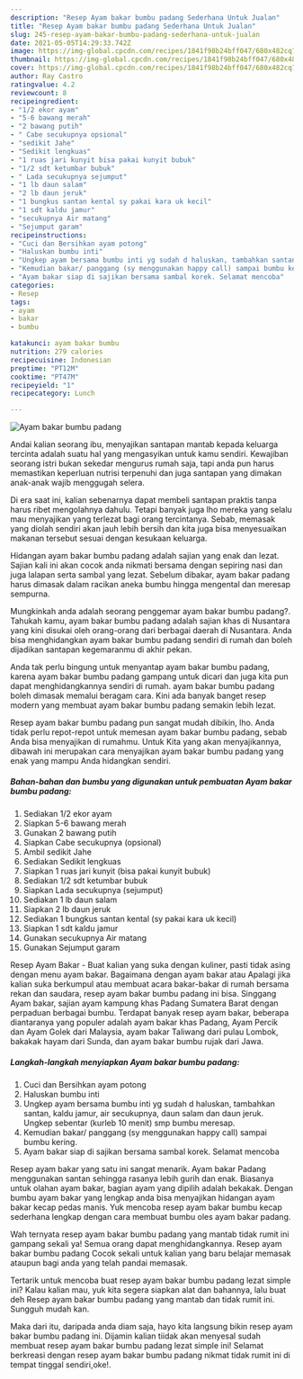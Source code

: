 ```yaml
---
description: "Resep Ayam bakar bumbu padang Sederhana Untuk Jualan"
title: "Resep Ayam bakar bumbu padang Sederhana Untuk Jualan"
slug: 245-resep-ayam-bakar-bumbu-padang-sederhana-untuk-jualan
date: 2021-05-05T14:29:33.742Z
image: https://img-global.cpcdn.com/recipes/1841f98b24bff047/680x482cq70/ayam-bakar-bumbu-padang-foto-resep-utama.jpg
thumbnail: https://img-global.cpcdn.com/recipes/1841f98b24bff047/680x482cq70/ayam-bakar-bumbu-padang-foto-resep-utama.jpg
cover: https://img-global.cpcdn.com/recipes/1841f98b24bff047/680x482cq70/ayam-bakar-bumbu-padang-foto-resep-utama.jpg
author: Ray Castro
ratingvalue: 4.2
reviewcount: 8
recipeingredient:
- "1/2 ekor ayam"
- "5-6 bawang merah"
- "2 bawang putih"
- " Cabe secukupnya opsional"
- "sedikit Jahe"
- "Sedikit lengkuas"
- "1 ruas jari kunyit bisa pakai kunyit bubuk"
- "1/2 sdt ketumbar bubuk"
- " Lada secukupnya sejumput"
- "1 lb daun salam"
- "2 lb daun jeruk"
- "1 bungkus santan kental sy pakai kara uk kecil"
- "1 sdt kaldu jamur"
- "secukupnya Air matang"
- "Sejumput garam"
recipeinstructions:
- "Cuci dan Bersihkan ayam potong"
- "Haluskan bumbu inti"
- "Ungkep ayam bersama bumbu inti yg sudah d haluskan, tambahkan santan, kaldu jamur, air secukupnya, daun salam dan daun jeruk. Ungkep sebentar (kurleb 10 menit) smp bumbu meresap."
- "Kemudian bakar/ panggang (sy menggunakan happy call) sampai bumbu kering."
- "Ayam bakar siap di sajikan bersama sambal korek. Selamat mencoba"
categories:
- Resep
tags:
- ayam
- bakar
- bumbu

katakunci: ayam bakar bumbu 
nutrition: 279 calories
recipecuisine: Indonesian
preptime: "PT12M"
cooktime: "PT47M"
recipeyield: "1"
recipecategory: Lunch

---
```



![Ayam bakar bumbu padang](https://img-global.cpcdn.com/recipes/1841f98b24bff047/680x482cq70/ayam-bakar-bumbu-padang-foto-resep-utama.jpg)

Andai kalian seorang ibu, menyajikan santapan mantab kepada keluarga tercinta adalah suatu hal yang mengasyikan untuk kamu sendiri. Kewajiban seorang istri bukan sekedar mengurus rumah saja, tapi anda pun harus memastikan keperluan nutrisi terpenuhi dan juga santapan yang dimakan anak-anak wajib menggugah selera.

Di era  saat ini, kalian sebenarnya dapat membeli santapan praktis tanpa harus ribet mengolahnya dahulu. Tetapi banyak juga lho mereka yang selalu mau menyajikan yang terlezat bagi orang tercintanya. Sebab, memasak yang diolah sendiri akan jauh lebih bersih dan kita juga bisa menyesuaikan makanan tersebut sesuai dengan kesukaan keluarga. 

Hidangan ayam bakar bumbu padang adalah sajian yang enak dan lezat. Sajian kali ini akan cocok anda nikmati bersama dengan sepiring nasi dan juga lalapan serta sambal yang lezat. Sebelum dibakar, ayam bakar padang harus dimasak dalam racikan aneka bumbu hingga mengental dan meresap sempurna.

Mungkinkah anda adalah seorang penggemar ayam bakar bumbu padang?. Tahukah kamu, ayam bakar bumbu padang adalah sajian khas di Nusantara yang kini disukai oleh orang-orang dari berbagai daerah di Nusantara. Anda bisa menghidangkan ayam bakar bumbu padang sendiri di rumah dan boleh dijadikan santapan kegemaranmu di akhir pekan.

Anda tak perlu bingung untuk menyantap ayam bakar bumbu padang, karena ayam bakar bumbu padang gampang untuk dicari dan juga kita pun dapat menghidangkannya sendiri di rumah. ayam bakar bumbu padang boleh dimasak memalui beragam cara. Kini ada banyak banget resep modern yang membuat ayam bakar bumbu padang semakin lebih lezat.

Resep ayam bakar bumbu padang pun sangat mudah dibikin, lho. Anda tidak perlu repot-repot untuk memesan ayam bakar bumbu padang, sebab Anda bisa menyajikan di rumahmu. Untuk Kita yang akan menyajikannya, dibawah ini merupakan cara menyajikan ayam bakar bumbu padang yang enak yang mampu Anda hidangkan sendiri.

<!--inarticleads1-->

##### Bahan-bahan dan bumbu yang digunakan untuk pembuatan Ayam bakar bumbu padang:

1. Sediakan 1/2 ekor ayam
1. Siapkan 5-6 bawang merah
1. Gunakan 2 bawang putih
1. Siapkan  Cabe secukupnya (opsional)
1. Ambil sedikit Jahe
1. Sediakan Sedikit lengkuas
1. Siapkan 1 ruas jari kunyit (bisa pakai kunyit bubuk)
1. Sediakan 1/2 sdt ketumbar bubuk
1. Siapkan  Lada secukupnya (sejumput)
1. Sediakan 1 lb daun salam
1. Siapkan 2 lb daun jeruk
1. Sediakan 1 bungkus santan kental (sy pakai kara uk kecil)
1. Siapkan 1 sdt kaldu jamur
1. Gunakan secukupnya Air matang
1. Gunakan Sejumput garam


Resep Ayam Bakar - Buat kalian yang suka dengan kuliner, pasti tidak asing dengan menu ayam bakar. Bagaimana dengan ayam bakar atau Apalagi jika kalian suka berkumpul atau membuat acara bakar-bakar di rumah bersama rekan dan saudara, resep ayam bakar bumbu padang ini bisa. Singgang Ayam bakar, sajian ayam kampung khas Padang Sumatera Barat dengan perpaduan berbagai bumbu. Terdapat banyak resep ayam bakar, beberapa diantaranya yang populer adalah ayam bakar khas Padang, Ayam Percik dan Ayam Golek dari Malaysia, ayam bakar Taliwang dari pulau Lombok, bakakak hayam dari Sunda, dan ayam bakar bumbu rujak dari Jawa. 

<!--inarticleads2-->

##### Langkah-langkah menyiapkan Ayam bakar bumbu padang:

1. Cuci dan Bersihkan ayam potong
1. Haluskan bumbu inti
1. Ungkep ayam bersama bumbu inti yg sudah d haluskan, tambahkan santan, kaldu jamur, air secukupnya, daun salam dan daun jeruk. Ungkep sebentar (kurleb 10 menit) smp bumbu meresap.
1. Kemudian bakar/ panggang (sy menggunakan happy call) sampai bumbu kering.
1. Ayam bakar siap di sajikan bersama sambal korek. Selamat mencoba


Resep ayam bakar yang satu ini sangat menarik. Ayam bakar Padang menggunakan santan sehingga rasanya lebih gurih dan enak. Biasanya untuk olahan ayam bakar, bagian ayam yang dipilih adalah bekakak. Dengan bumbu ayam bakar yang lengkap anda bisa menyajikan hidangan ayam bakar kecap pedas manis. Yuk mencoba resep ayam bakar bumbu kecap sederhana lengkap dengan cara membuat bumbu oles ayam bakar padang. 

Wah ternyata resep ayam bakar bumbu padang yang mantab tidak rumit ini gampang sekali ya! Semua orang dapat menghidangkannya. Resep ayam bakar bumbu padang Cocok sekali untuk kalian yang baru belajar memasak ataupun bagi anda yang telah pandai memasak.

Tertarik untuk mencoba buat resep ayam bakar bumbu padang lezat simple ini? Kalau kalian mau, yuk kita segera siapkan alat dan bahannya, lalu buat deh Resep ayam bakar bumbu padang yang mantab dan tidak rumit ini. Sungguh mudah kan. 

Maka dari itu, daripada anda diam saja, hayo kita langsung bikin resep ayam bakar bumbu padang ini. Dijamin kalian tiidak akan menyesal sudah membuat resep ayam bakar bumbu padang lezat simple ini! Selamat berkreasi dengan resep ayam bakar bumbu padang nikmat tidak rumit ini di tempat tinggal sendiri,oke!.

